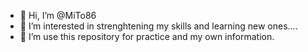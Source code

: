 - 👋 Hi, I’m @MiTo86
- 👀 I’m interested in strenghtening my skills and learning new ones....
- 🌱 I’m use this repository for practice and my own information.

<!---
MiTo86/MiTo86 is a ✨ special ✨ repository because its `README.md` (this file) appears on your GitHub profile.
You can click the Preview link to take a look at your changes.
--->
